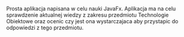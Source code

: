 Prosta aplikacja napisana w celu nauki JavaFx. Aplikacja ma na celu sprawdzenie aktualnej wiedzy z zakresu przedmiotu Technologie Obiektowe 
oraz ocenic czy jest ona wystarczajaca aby przystapic do odpowiedzi z tego przedmiotu.


